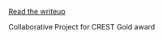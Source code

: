 <a href="Using Machine Learning Techniques for Authorship Attribution.pdf">Read the writeup</a>


Collaborative Project for CREST Gold award
